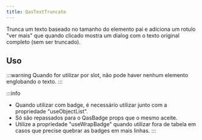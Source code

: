 ```yaml
---
title: QasTextTruncate
---
```


Trunca um texto baseado no tamanho do elemento pai e adiciona um rotulo "ver mais" que quando clicado mostra um dialog com o texto original completo (sem ser truncado).

<doc-api file="text-truncate/QasTextTruncate" name="QasTextTruncate" />

## Uso

<doc-example file="QasTextTruncate/Basic" title="Básico" />

<doc-example file="QasTextTruncate/WithCounter" title="Com contador" />

:::warning
Quando for utilizar por slot, não pode haver nenhum elemento englobando o texto.
:::

<doc-example file="QasTextTruncate/DefaultSlot" title="Slot default" />

:::info
- Quando utilizar com badge, é necessário utilizar junto com a propriedade "useObjectList".
- Só são repassados para o QasBadge props que o mesmo aceite.
- Utilize a propriedade "useWrapBadge" quando utilizar fora de tabela em casos que precise quebrar as badges em mais linhas.
:::
<doc-example file="QasTextTruncate/WithBadge" title="Uso com badges" />
